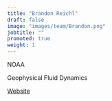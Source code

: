 ```yaml
---
title: "Brandon Reichl"
draft: false
image: "images/team/Brandon.png"
jobtitle: ""
promoted: true
weight: 1
---
```



NOAA

Geophysical Fluid Dynamics

[Website](https://breichl.github.io/)
